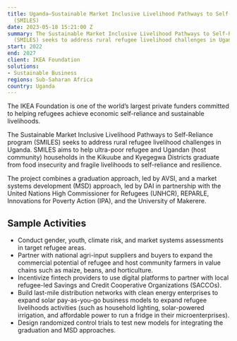 ```yaml
---
title: Uganda—Sustainable Market Inclusive Livelihood Pathways to Self-Reliance Program
  (SMILES)
date: 2023-05-18 15:21:00 Z
summary: The Sustainable Market Inclusive Livelihood Pathways to Self-Reliance program
  (SMILES) seeks to address rural refugee livelihood challenges in Uganda.
start: 2022
end: 2027
client: IKEA Foundation
solutions:
- Sustainable Business
regions: Sub-Saharan Africa
country: Uganda
---
```


The IKEA Foundation is one of the world’s largest private funders committed to helping refugees achieve economic self-reliance and sustainable livelihoods.

The Sustainable Market Inclusive Livelihood Pathways to Self-Reliance program (SMILES) seeks to address rural refugee livelihood challenges in Uganda. SMILES aims to help ultra-poor refugee and Ugandan (host community) households in the Kikuube and Kyegegwa Districts graduate from food insecurity and fragile livelihoods to self-reliance and resilience.

The project combines a graduation approach, led by AVSI, and a market systems development (MSD) approach, led by DAI in partnership with the United Nations High Commissioner for Refugees (UNHCR), REPARLE, Innovations for Poverty Action (IPA), and the University of Makerere.

## Sample Activities

* Conduct gender, youth, climate risk, and market systems assessments in target refugee areas.
* Partner with national agri-input suppliers and buyers to expand the commercial potential of refugee and host community farmers in value chains such as maize, beans, and horticulture.
* Incentivize fintech providers to use digital platforms to partner with local refugee-led Savings and Credit Cooperative Organizations (SACCOs).
* Build last-mile distribution networks with clean energy enterprises to expand solar pay-as-you-go business models to expand refugee livelihoods activities (such as household lighting, solar-powered irrigation, and affordable power to run a fridge in their microenterprises).
* Design randomized control trials to test new models for integrating the graduation and MSD approaches.